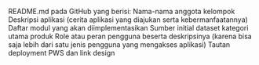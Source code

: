 README.md pada GitHub yang berisi:
Nama-nama anggota kelompok
Deskripsi aplikasi (cerita aplikasi yang diajukan serta kebermanfaatannya)
Daftar modul yang akan diimplementasikan
Sumber initial dataset kategori utama produk
Role atau peran pengguna beserta deskripsinya (karena bisa saja lebih dari satu jenis pengguna yang mengakses aplikasi)
Tautan deployment PWS dan link design
